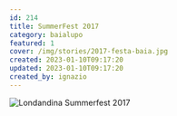 ```yaml
---
id: 214
title: SummerFest 2017
category: baialupo
featured: 1
cover: /img/stories/2017-festa-baia.jpg
created: 2023-01-10T09:17:20
updated: 2023-01-10T09:17:20
created_by: ignazio
---
```


<img alt="Londandina Summerfest 2017" class="w-full" src="/img/stories/2017-festa-baia.jpg" title="Londandina Summerfest 2017"/>
